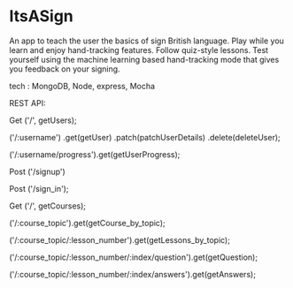 # ItsASign

An app to teach the user the basics of sign British language.
Play while you learn and enjoy hand-tracking features.
Follow quiz-style lessons.
Test yourself using the machine learning based hand-tracking mode that gives you feedback on your signing.

tech : MongoDB, Node, express, Mocha

REST API:

Get ('/', getUsers);

('/:username')
  .get(getUser)
  .patch(patchUserDetails)
  .delete(deleteUser);
  
('/:username/progress').get(getUserProgress);

Post ('/signup')

Post ('/sign_in');

Get ('/', getCourses);

('/:course_topic').get(getCourse_by_topic);

('/:course_topic/:lesson_number').get(getLessons_by_topic);

('/:course_topic/:lesson_number/:index/question').get(getQuestion);
  
('/:course_topic/:lesson_number/:index/answers').get(getAnswers);
